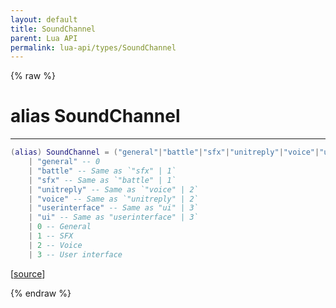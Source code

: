 ```yaml
---
layout: default
title: SoundChannel
parent: Lua API
permalink: lua-api/types/SoundChannel
---
```


{% raw %}

# alias SoundChannel
---



```lua
(alias) SoundChannel = ("general"|"battle"|"sfx"|"unitreply"|"voice"|"userinterface"|"ui"|0|1|2...)
    | "general" -- 0
    | "battle" -- Same as `"sfx" | 1`
    | "sfx" -- Same as `"battle" | 1`
    | "unitreply" -- Same as `"voice" | 2`
    | "voice" -- Same as `"unitreply" | 2`
    | "userinterface" -- Same as "ui" | 3`
    | "ui" -- Same as "userinterface" | 3`
    | 0 -- General
    | 1 -- SFX
    | 2 -- Voice
    | 3 -- User interface

```




[<a href="https://github.com/rhys-vdw/RecoilEngine/blob/39a0440f8b3d03a340a3db9cfeb2e589c3e7d595/rts/Lua/LuaUnsyncedCtrl.cpp#L671-L684" target="_blank">source</a>]


{% endraw %}